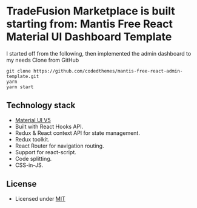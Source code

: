 # TradeFusion Marketplace is built starting from: Mantis Free React Material UI Dashboard Template

I started off from the following, then implemented the admin dashboard to my needs
Clone from GitHub

```
git clone https://github.com/codedthemes/mantis-free-react-admin-template.git
yarn
yarn start
```

## Technology stack

-   [Material UI V5](https://mui.com/core/)
-   Built with React Hooks API.
-   Redux & React context API for state management.
-   Redux toolkit.
-   React Router for navigation routing.
-   Support for react-script.
-   Code splitting.
-   CSS-in-JS.


## License

-   Licensed under [MIT](https://github.com/codedthemes/datta-able-bootstrap-dashboard/blob/master/LICENSE)
